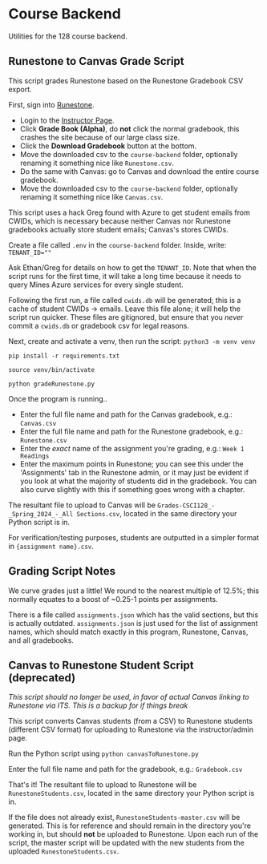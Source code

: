# Course Backend
Utilities for the 128 course backend.

## Runestone to Canvas Grade Script
This script grades Runestone based on the Runestone Gradebook CSV export.

First, sign into [Runestone](https://runestone.academy/ns/course/index).
- Login to the [Instructor Page](https://runestone.academy/runestone/admin/admin).
- Click **Grade Book (Alpha)**, do **not** click the normal gradebook, this crashes the site because of our large class size.
- Click the **Download Gradebook** button at the bottom.
- Move the downloaded csv to the `course-backend` folder, optionally renaming it something nice like `Runestone.csv`.
- Do the same with Canvas: go to Canvas and download the entire course gradebook.
- Move the downloaded csv to the `course-backend` folder, optionally renaming it something nice like `Canvas.csv`.

This script uses a hack Greg found with Azure to get student emails from CWIDs, which is necessary because
neither Canvas nor Runestone gradebooks actually store student emails; Canvas's stores CWIDs.

Create a file called `.env` in the `course-backend` folder. Inside, write: `TENANT_ID=""`

Ask Ethan/Greg for details on how to get the `TENANT_ID`. Note that when the script runs for the first time,
it will take a long time because it needs to query Mines Azure services for every single student. 

Following the first run, a file called `cwids.db` will be generated; this is a cache of student CWIDs -> emails. Leave this file alone; it will help the script run quicker. These files are gitignored, but ensure that you *never* commit a `cwids.db` or gradebook csv for legal reasons.

Next, create and activate a venv, then run the script:
`python3 -m venv venv`

`pip install -r requirements.txt`

`source venv/bin/activate`

`python gradeRunestone.py`

Once the program is running..
- Enter the full file name and path for the Canvas gradebook, e.g.: `Canvas.csv`
- Enter the full file name and path for the Runestone gradebook, e.g.: `Runestone.csv`
- Enter the *exact* name of the assignment you're grading, e.g.: `Week 1 Readings`
- Enter the maximum points in Runestone; you can see this under the 'Assignments' tab in the Runestone admin,
or it may just be evident if you look at what the majority of students did in the gradebook. You can also
curve slightly with this if something goes wrong with a chapter.

The resultant file to upload to Canvas will be `Grades-CSCI128_-_Spring_2024_-_All Sections.csv`, located in the same directory your Python script is in.

For verification/testing purposes, students are outputted in a simpler format in `{assignment name}.csv`.

## Grading Script Notes

We curve grades just a little! We round to the nearest multiple of 12.5%; this normally equates to a boost of ~0.25-1 points per assignments.

There is a file called `assignments.json` which has the valid sections, but this is actually outdated. `assignments.json` is just used for the list of assignment names, which should match exactly in this program, Runestone, Canvas, and all gradebooks.

## Canvas to Runestone Student Script (deprecated)
*This script should no longer be used, in favor of actual Canvas linking to Runestone via ITS. This is a backup for if things break*

This script converts Canvas students (from a CSV) to Runestone students (different CSV format) for uploading to Runestone via the instructor/admin page.

Run the Python script using `python canvasToRunestone.py`

Enter the full file name and path for the gradebook, e.g.: `Gradebook.csv`

That's it! The resultant file to upload to Runestone will be `RunestoneStudents.csv`, located in the same directory your Python script is in.

If the file does not already exist, `RunestoneStudents-master.csv` will be generated. This is for reference and should remain in the directory you're working in, but should **not** be uploaded to Runestone. Upon each run of the script, the master script will be updated with the new students from the uploaded `RunestoneStudents.csv`.
